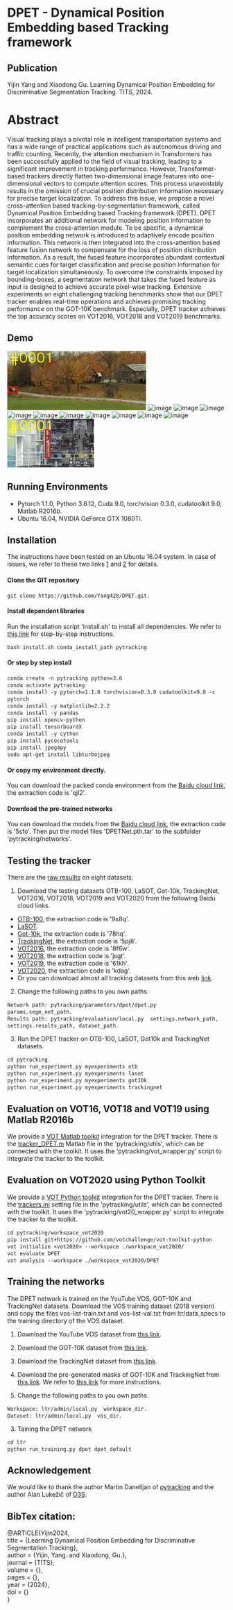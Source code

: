 # DPET - Dynamical Position Embedding based Tracking framework

## Publication
Yijin Yang and Xiaodong Gu.
Learning Dynamical Position Embedding for Discriminative Segmentation Tracking.
TITS, 2024.

# Abstract
Visual tracking plays a pivotal role in intelligent transportation systems and has a wide range of practical applications such as autonomous driving and traffic counting. Recently, the attention mechanism in Transformers has been successfully applied to the field of visual tracking, leading to a significant improvement in tracking performance. However, Transformer-based trackers directly flatten two-dimensional image features into one-dimensional vectors to compute attention scores. This process unavoidably results in the omission of crucial position distribution information necessary for precise target localization. To address this issue, we propose a novel cross-attention based tracking-by-segmentation framework, called Dynamical Position Embedding based Tracking framework (DPET). DPET incorporates an additional network for modeling position information to complement the cross-attention module. To be specific, a dynamical position embedding network is introduced to adaptively encode position information. This network is then integrated into the cross-attention based feature fusion network to compensate for the loss of position distribution information. As a result, the fused feature incorporates abundant contextual semantic cues for target classification and precise position information for target localization simultaneously. To overcome the constraints imposed by bounding-boxes, a segmentation network that takes the fused feature as input is designed to achieve accurate pixel-wise tracking. Extensive experiments on eight challenging tracking benchmarks show that our DPET tracker enables real-time operations and achieves promising tracking performance on the GOT-10K benchmark. Especially, DPET tracker achieves the top accuracy scores on VOT2016, VOT2018 and VOT2019 benchmarks.

## Demo
![image](https://github.com/Yang428/DPET/blob/master/resultsOnBenchmarks/CarScale.gif)
![image](https://github.com/Yang428/DPET/blob/master/resultsOnBenchmarks/Ironman.gif)
![image](https://github.com/Yang428/DPET/blob/master/resultsOnBenchmarks/DragonBaby.gif)
![image](https://github.com/Yang428/DPET/blob/master/resultsOnBenchmarks/Matrix.gif)
![image](https://github.com/Yang428/DPET/blob/master/resultsOnBenchmarks/got4.gif)
![image](https://github.com/Yang428/DPET/blob/master/resultsOnBenchmarks/Deer.gif)
![image](https://github.com/Yang428/DPET/blob/master/resultsOnBenchmarks/Skating1.gif)
![image](https://github.com/Yang428/DPET/blob/master/resultsOnBenchmarks/Skating2_1.gif)
![image](https://github.com/Yang428/DPET/blob/master/resultsOnBenchmarks/Skating2_2.gif)
![image](https://github.com/Yang428/DPET/blob/master/resultsOnBenchmarks/Basketball.gif)
![image](https://github.com/Yang428/DPET/blob/master/resultsOnBenchmarks/Football.gif)
![image](https://github.com/Yang428/DPET/blob/master/resultsOnBenchmarks/Diving.gif)

## Running Environments
* Pytorch 1.1.0, Python 3.6.12, Cuda 9.0, torchvision 0.3.0, cudatoolkit 9.0, Matlab R2016b.
* Ubuntu 16.04, NVIDIA GeForce GTX 1080Ti.

## Installation
The instructions have been tested on an Ubuntu 16.04 system. In case of issues, we refer to these two links [1](https://github.com/alanlukezic/d3s) and [2](https://github.com/visionml/pytracking) for details.

#### Clone the GIT repository
```
git clone https://github.com/Yang428/DPET.git.
```

#### Install dependent libraries
Run the installation script 'install.sh' to install all dependencies. We refer to [this link](https://github.com/visionml/pytracking/blob/master/INSTALL.md) for step-by-step instructions.
```
bash install.sh conda_install_path pytracking
```

#### Or step by step install
```
conda create -n pytracking python=3.6
conda activate pytracking
conda install -y pytorch=1.1.0 torchvision=0.3.0 cudatoolkit=9.0 -c pytorch
conda install -y matplotlib=2.2.2
conda install -y pandas
pip install opencv-python
pip install tensorboardX
conda install -y cython
pip install pycocotools
pip install jpeg4py 
sudo apt-get install libturbojpeg
```

#### Or copy my environment directly.

You can download the packed conda environment from the [Baidu cloud link](https://pan.baidu.com/s/1gMQOB2Zs1UPj6n8qzJc4Lg?pwd=qjl2), the extraction code is 'qjl2'.

#### Download the pre-trained networks
You can download the models from the [Baidu cloud link](https://pan.baidu.com/s/1gDHbLW3DeiVkx7iHtitnAw?pwd=5sfo), the extraction code is '5sfo'. Then put the model files 'DPETNet.pth.tar' to the subfolder 'pytracking/networks'.

## Testing the tracker
There are the [raw resullts](https://github.com/Yang428/DPET/tree/master/resultsOnBenchmarks) on eight datasets. 
1) Download the testing datasets OTB-100, LaSOT, Got-10k, TrackingNet, VOT2016, VOT2018, VOT2019 and VOT2020 from the following Baidu cloud links.
* [OTB-100](https://pan.baidu.com/s/1TC6BF9erhDCENGYElfS3sw), the extraction code is '9x8q'.
* [LaSOT](https://pan.baidu.com/s/1KBlrWGOFH9Fe85pCWN5ZkA&shfl=sharepset#list/path=%2F).
* [Got-10k](https://pan.baidu.com/s/1t_PvpIicHc0U9yR4upf-cA), the extraction code is '78hq'.
* [TrackingNet](https://pan.baidu.com/s/1BKtc4ndh_QrMiXF4fBB2sQ), the extraction code is '5pj8'.
* [VOT2016](https://pan.baidu.com/s/1iU88Aqq9mvv9V4ZwY4gUuw), the extraction code is '8f6w'.
* [VOT2018](https://pan.baidu.com/s/1ztAfNwahpDBDssnEYONDuw), the extraction code is 'jsgt'.
* [VOT2019](https://pan.baidu.com/s/1vf7l4sQMCxZY_fDsHkuwTA), the extraction code is '61kh'.
* [VOT2020](https://pan.baidu.com/s/16PFiEdnYQDIGh4ZDxeNB_w), the extraction code is 'kdag'.
* Or you can download almost all tracking datasets from this web [link](https://blog.csdn.net/laizi_laizi/article/details/105447947#VisDrone_77).

2) Change the following paths to you own paths.
```
Network path: pytracking/parameters/dpet/dpet.py  params.segm_net_path.
Results path: pytracking/evaluation/local.py  settings.network_path, settings.results_path, dataset_path.
```
3) Run the DPET tracker on OTB-100, LaSOT, Got10k and TrackingNet datasets.
```
cd pytracking
python run_experiment.py myexperiments otb
python run_experiment.py myexperiments lasot
python run_experiment.py myexperiments got10k
python run_experiment.py myexperiments trackingnet
```

## Evaluation on VOT16, VOT18 and VOT19 using Matlab R2016b
We provide a [VOT Matlab toolkit](https://github.com/votchallenge/toolkit-legacy) integration for the DPET tracker. There is the [tracker_DPET.m](https://github.com/Yang428/DPET/tree/master/pytracking/utils) Matlab file in the 'pytracking/utils', which can be connected with the toolkit. It uses the 'pytracking/vot_wrapper.py' script to integrate the tracker to the toolkit.

## Evaluation on VOT2020 using Python Toolkit
We provide a [VOT Python toolkit](https://github.com/votchallenge/toolkit) integration for the DPET tracker. There is the [trackers.ini](https://github.com/Yang428/DPET/tree/master/pytracking/utils) setting file in the 'pytracking/utils', which can be connected with the toolkit. It uses the 'pytracking/vot20_wrapper.py' script to integrate the tracker to the toolkit.
```
cd pytracking/workspace_vot2020
pip install git+https://github.com/votchallenge/vot-toolkit-python
vot initialize <vot2020> --workspace ./workspace_vot2020/
vot evaluate DPET
vot analysis --workspace ./workspace_vot2020/DPET
```

## Training the networks
The DPET network is trained on the YouTube VOS, GOT-10K and TrackingNet datasets. Download the VOS training dataset (2018 version) and copy the files vos-list-train.txt and vos-list-val.txt from ltr/data_specs to the training directory of the VOS dataset.
1) Download the YouTube VOS dataset from [this link](https://youtube-vos.org/challenge/2018/).
2) Download the GOT-10K dataset from [this link](https://blog.csdn.net/laizi_laizi/article/details/105447947#VisDrone_77).
3) Download the TrackingNet dataset from [this link](https://blog.csdn.net/laizi_laizi/article/details/105447947#VisDrone_77).
4) Download the pre-generated masks of GOT-10K and TrackingNet from [this link](https://drive.google.com/file/d/17YcdQOoA4DubK-krClJfxNtw9ooCyWHv/view). We refer to [this link](https://github.com/visionml/pytracking/blob/master/ltr/README.md#RTS) for more instructions.

5) Change the following paths to you own paths.
```
Workspace: ltr/admin/local.py  workspace_dir.
Dataset: ltr/admin/local.py  vos_dir.
```
3) Taining the DPET network
```
cd ltr
python run_training.py dpet dpet_default
```

## Acknowledgement
We would like to thank the author Martin Danelljan of [pytracking](https://github.com/visionml/pytracking) and the author Alan Lukežič of [D3S](https://github.com/alanlukezic/d3s).


## <b>BibTex citation:</b></br>
@ARTICLE{Yijin2024,<br>
title = {Learning Dynamical Position Embedding for Discriminative Segmentation Tracking},<br>
author = {Yijin, Yang. and Xiaodong, Gu.},<br>
journal = {TITS},<br>
volume  = {},<br>
pages = {},<br>
year    = {2024},<br>
doi = {}<br>
}
